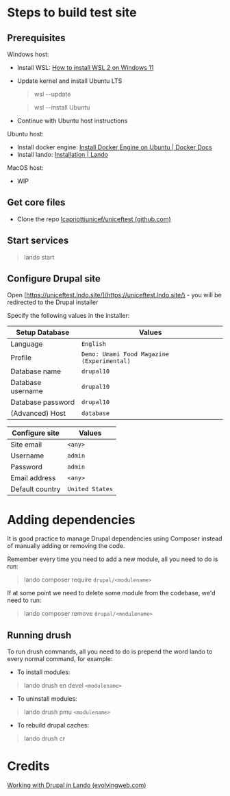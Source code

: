 # Steps to build test site

## Prerequisites

Windows host:
  * Install WSL: [How to install WSL 2 on Windows 11](https://www.youtube.com/watch?v=eId6K8d0v6o)
  * Update kernel and install Ubuntu LTS
    >wsl --update
    
    >wsl --install Ubuntu
  
  * Continue with Ubuntu host instructions

Ubuntu host: 
* Install docker engine: [Install Docker Engine on Ubuntu | Docker Docs](https://docs.docker.com/engine/install/ubuntu/) 
* Install lando: [Installation | Lando](https://docs.lando.dev/getting-started/installation.html)

MacOS host:
* WIP

## Get core files

* Clone the repo [lcapriottiunicef/uniceftest (github.com)](https://github.com/lcapriottiunicef/uniceftest) 

## Start services

> lando start

## Configure Drupal site

Open [https://uniceftest.lndo.site/](https://uniceftest.lndo.site/) - you will be redirected to the Drupal installer

Specify the following values in the installer:

|Setup Database    |Values                                     |
|------------------|-------------------------------------------|
|Language          |`English`                                  |
|Profile           |`Demo: Umami Food Magazine (Experimental)` |
|Database name     |`drupal10`                                 |
|Database username | `drupal10`                                |
|Database password | `drupal10`                                |
|(Advanced) Host   | `database`                                |

|Configure site    |Values                                     |
|------------------|-------------------------------------------|
|Site email        |`<any>`                                    |
|Username          |`admin`                                    |
|Password          |`admin`                                    |
|Email address     | `<any>`                                   |
|Default country   | `United States`                           |

# Adding dependencies

It is good practice to manage Drupal dependencies using Composer instead of manually adding or removing the code.

Remember every time you need to add a new module, all you need to do is run:

>lando composer require `drupal/<modulename>`

If at some point we need to delete some module from the codebase, we'd need to run:

> lando composer remove `drupal/<modulename>`

## Running drush

To run drush commands, all you need to do is prepend the word lando to every normal command, for example:

-   To install modules:

> lando drush en devel `<modulename>`

-   To uninstall modules:

> lando drush pmu `<modulename>`

-   To rebuild drupal caches:

> lando drush cr

# Credits

[Working with Drupal in Lando (evolvingweb.com)](https://evolvingweb.com/working-drupal-lando)
